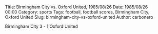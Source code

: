Title: Birmingham City vs. Oxford United, 1985/08/26
Date: 1985/08/26 00:00
Category: sports
Tags: football, football scores, Birmingham City, Oxford United
Slug: birmingham-city-vs-oxford-united
Author: carbonero


Birmingham City 3 - 1 Oxford United
